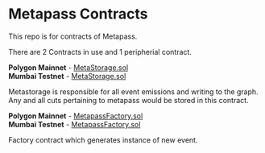 # Metapass Contracts

This repo is for contracts of Metapass.

There are 2 Contracts in use and 1 peripherial contract.

**Polygon Mainnet** - [MetaStorage.sol](https://polygonscan.com/address/0x6a956a4C72203e111BA5B5d396bc0ad286AeBd9e)<br>
**Mumbai Testnet** - [MetaStorage.sol](https://mumbai.polygonscan.com/address/0x971173863a52552D25aFC726984bAb3E01F7019B)

Metastorage is responsible for all event emissions and writing to the graph. Any and all cuts pertaining to metapass would be stored in this contract.

**Polygon Mainnet** - [MetapassFactory.sol](https://polygonscan.com/address/0x3a9eC95cA60526139C353911C31FcD9ee124c19d)<br>
**Mumbai Testnet** - [MetapassFactory.sol](https://mumbai.polygonscan.com/address/0x33dB244e8Ccbc1f9dc9291A1B929475c7c85361e)

Factory contract which generates instance of new event.
